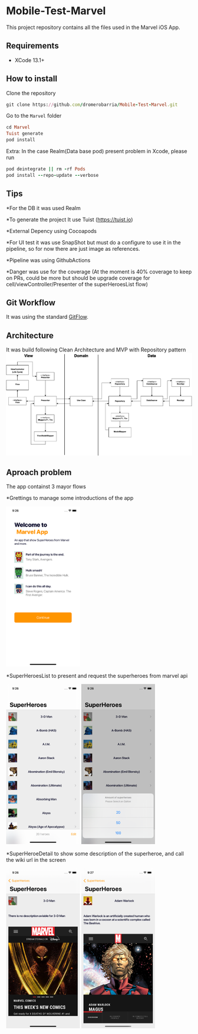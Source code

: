# Mobile-Test-Marvel
This project repository contains all the files used in the Marvel iOS App.

## Requirements
- XCode 13.1+

## How to install
Clone the repository
```ruby
git clone https://github.com/dromerobarria/Mobile-Test-Marvel.git
```
Go to the `Marvel` folder
```ruby
cd Marvel
Tuist generate 
pod install
```

Extra: In the case Realm(Data base pod) present problem in Xcode, please run

```ruby
pod deintegrate || rm -rf Pods
pod install --repo-update --verbose
```


## Tips

*For the DB it was used Realm

*To generate the project It use Tuist (https://tuist.io)

*External Depency using Cocoapods

*For UI test it was use SnapShot but must do a configure to use it in the pipeline, so for now there are just image as references.

*Pipeline was using GithubActions

*Danger was use for the coverage (At the moment is 40% coverage to keep on PRs, could be more but should be upgrade coverage for cell/viewController/Presenter of the superHeroesList flow)

## Git Workflow
It was using the standard [GitFlow](https://www.atlassian.com/git/tutorials/comparing-workflows/gitflow-workflow).

## Architecture
It was build following Clean Architecture and MVP with Repository pattern 
![Clean MVP diagram](static/diagram.png)


## Aproach problem

The app containst 3 mayor flows

*Grettings to manage some introductions of the app

<img src="static/1.png" width="200">


*SuperHeroesList to present and request the superheroes from marvel api 

<img src="static/2.png" width="200">
<img src="static/3.png" width="200">

*SuperHeroeDetail to show some description of the superheroe, and call the wiki url in the screen

<img src="static/4.png" width="200">
<img src="static/5.png" width="200">
